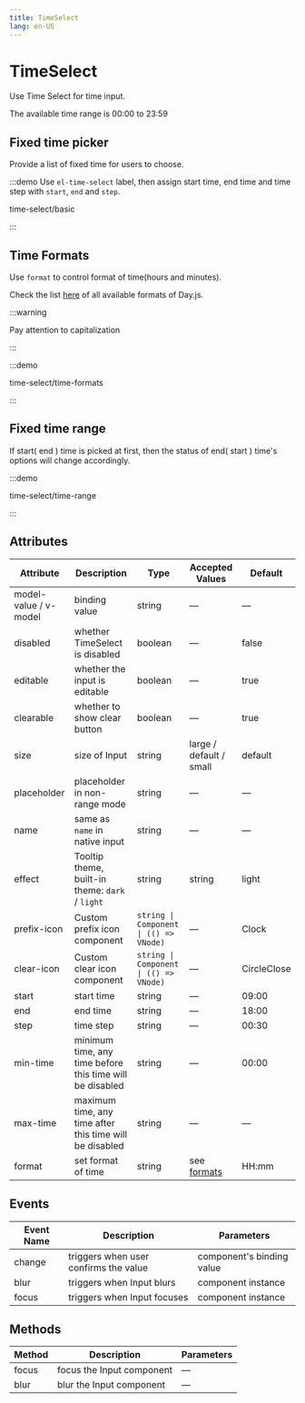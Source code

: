```yaml
---
title: TimeSelect
lang: en-US
---
```


# TimeSelect

Use Time Select for time input.

The available time range is 00:00 to 23:59

## Fixed time picker

Provide a list of fixed time for users to choose.

:::demo Use `el-time-select` label, then assign start time, end time and time step with `start`, `end` and `step`.

time-select/basic

:::

## Time Formats

Use `format` to control format of time(hours and minutes).

Check the list [here](https://day.js.org/docs/en/display/format#list-of-all-available-formats) of all available formats of Day.js.

:::warning

Pay attention to capitalization

:::

:::demo

time-select/time-formats

:::

## Fixed time range

If start( end ) time is picked at first, then the status of end( start ) time's options will change accordingly.

:::demo

time-select/time-range

:::

## Attributes

| Attribute             | Description                                              | Type                                   | Accepted Values                                                                        | Default     |
| --------------------- | -------------------------------------------------------- | -------------------------------------- | -------------------------------------------------------------------------------------- | ----------- |
| model-value / v-model | binding value                                            | string                                 | —                                                                                      | —           |
| disabled              | whether TimeSelect is disabled                           | boolean                                | —                                                                                      | false       |
| editable              | whether the input is editable                            | boolean                                | —                                                                                      | true        |
| clearable             | whether to show clear button                             | boolean                                | —                                                                                      | true        |
| size                  | size of Input                                            | string                                 | large / default / small                                                                | default     |
| placeholder           | placeholder in non-range mode                            | string                                 | —                                                                                      | —           |
| name                  | same as `name` in native input                           | string                                 | —                                                                                      | —           |
| effect                | Tooltip theme, built-in theme: `dark` / `light`          | string                                 | string                                                                                 | light       |
| prefix-icon           | Custom prefix icon component                             | `string \| Component \| (() => VNode)` | —                                                                                      | Clock       |
| clear-icon            | Custom clear icon component                              | `string \| Component \| (() => VNode)` | —                                                                                      | CircleClose |
| start                 | start time                                               | string                                 | —                                                                                      | 09:00       |
| end                   | end time                                                 | string                                 | —                                                                                      | 18:00       |
| step                  | time step                                                | string                                 | —                                                                                      | 00:30       |
| min-time              | minimum time, any time before this time will be disabled | string                                 | —                                                                                      | 00:00       |
| max-time              | maximum time, any time after this time will be disabled  | string                                 | —                                                                                      | —           |
| format                | set format of time                                       | string                                 | see [formats](https://day.js.org/docs/en/display/format#list-of-all-available-formats) | HH:mm       |

## Events

| Event Name | Description                           | Parameters                |
| ---------- | ------------------------------------- | ------------------------- |
| change     | triggers when user confirms the value | component's binding value |
| blur       | triggers when Input blurs             | component instance        |
| focus      | triggers when Input focuses           | component instance        |

## Methods

| Method | Description               | Parameters |
| ------ | ------------------------- | ---------- |
| focus  | focus the Input component | —          |
| blur   | blur the Input component  | —          |

